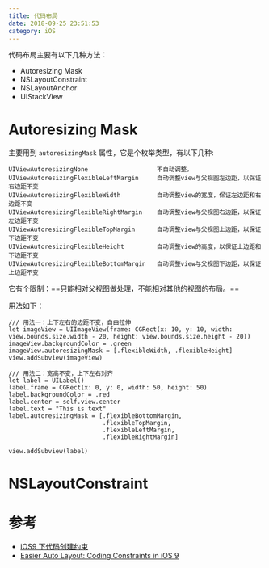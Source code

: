 ```yaml
---
title: 代码布局
date: 2018-09-25 23:51:53
category: iOS
---
```


代码布局主要有以下几种方法：

- Autoresizing Mask
- NSLayoutConstraint
- NSLayoutAnchor
- UIStackView

<!-- more -->

# Autoresizing Mask

主要用到 `autoresizingMask` 属性，它是个枚举类型，有以下几种:

```
UIViewAutoresizingNone                   不自动调整。
UIViewAutoresizingFlexibleLeftMargin     自动调整view与父视图左边距，以保证右边距不变
UIViewAutoresizingFlexibleWidth          自动调整view的宽度，保证左边距和右边距不变
UIViewAutoresizingFlexibleRightMargin    自动调整view与父视图右边距，以保证左边距不变
UIViewAutoresizingFlexibleTopMargin      自动调整view与父视图上边距，以保证下边距不变
UIViewAutoresizingFlexibleHeight         自动调整view的高度，以保证上边距和下边距不变
UIViewAutoresizingFlexibleBottomMargin   自动调整view与父视图下边距，以保证上边距不变
```

它有个限制：==只能相对父视图做处理，不能相对其他的视图的布局。==

用法如下：

```
/// 用法一：上下左右的边距不变，自由拉伸
let imageView = UIImageView(frame: CGRect(x: 10, y: 10, width: view.bounds.size.width - 20, height: view.bounds.size.height - 20))
imageView.backgroundColor = .green
imageView.autoresizingMask = [.flexibleWidth, .flexibleHeight]
view.addSubview(imageView)

/// 用法二：宽高不变，上下左右对齐
let label = UILabel()
label.frame = CGRect(x: 0, y: 0, width: 50, height: 50)
label.backgroundColor = .red
label.center = self.view.center
label.text = "This is text"
label.autoresizingMask = [.flexibleBottomMargin,
                          .flexibleTopMargin,
                          .flexibleLeftMargin,
                          .flexibleRightMargin]

view.addSubview(label)
```

# NSLayoutConstraint

# 参考

- [iOS9 下代码创建约束](https://blog.csdn.net/u014084081/article/details/52174504)
- [Easier Auto Layout: Coding Constraints in iOS 9](https://www.raywenderlich.com/125718/coding-auto-layout)
